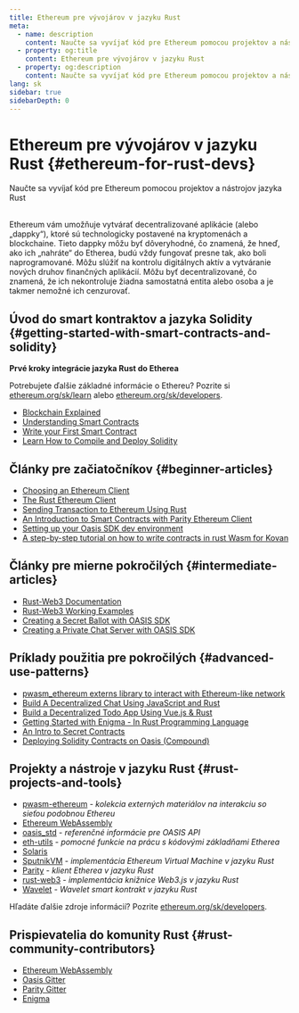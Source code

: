 ```yaml
---
title: Ethereum pre vývojárov v jazyku Rust
meta:
  - name: description
    content: Naučte sa vyvíjať kód pre Ethereum pomocou projektov a nástrojov jazyka Rust
  - property: og:title
    content: Ethereum pre vývojárov v jazyku Rust
  - property: og:description
    content: Naučte sa vyvíjať kód pre Ethereum pomocou projektov a nástrojov jazyka Rust
lang: sk
sidebar: true
sidebarDepth: 0
---
```


# Ethereum pre vývojárov v jazyku Rust {#ethereum-for-rust-devs}

<div class="featured">Naučte sa vyvíjať kód pre Ethereum pomocou projektov a nástrojov jazyka Rust</div><br>

Ethereum vám umožňuje vytvárať decentralizované aplikácie (alebo „dappky“), ktoré sú technologicky postavené na kryptomenách a blockchaine. Tieto dappky môžu byť dôveryhodné, čo znamená, že hneď, ako ich „nahráte“ do Etherea, budú vždy fungovať presne tak, ako boli naprogramované. Môžu slúžiť na kontrolu digitálnych aktív a vytváranie nových druhov finančných aplikácií. Môžu byť decentralizované, čo znamená, že ich nekontroluje žiadna samostatná entita alebo osoba a je takmer nemožné ich cenzurovať.

## Úvod do smart kontraktov a jazyka Solidity {#getting-started-with-smart-contracts-and-solidity}

**Prvé kroky integrácie jazyka Rust do Etherea**

Potrebujete ďalšie základné informácie o Ethereu? Pozrite si [ethereum.org/sk/learn](/sk/learn/) alebo [ethereum.org/sk/developers](/sk/developers/).

- [Blockchain Explained](https://kauri.io/article/d55684513211466da7f8cc03987607d5/blockchain-explained)
- [Understanding Smart Contracts](https://kauri.io/article/e4f66c6079e74a4a9b532148d3158188/ethereum-101-part-5-the-smart-contract)
- [Write your First Smart Contract](https://kauri.io/article/124b7db1d0cf4f47b414f8b13c9d66e2/remix-ide-your-first-smart-contract)
- [Learn How to Compile and Deploy Solidity](https://kauri.io/article/973c5f54c4434bb1b0160cff8c695369/understanding-smart-contract-compilation-and-deployment)

## Články pre začiatočníkov {#beginner-articles}

- [Choosing an Ethereum Client](https://www.trufflesuite.com/docs/truffle/reference/choosing-an-ethereum-client)
- [The Rust Ethereum Client](https://wiki.parity.io/Setup)
- [Sending Transaction to Ethereum Using Rust](https://kauri.io/article/97c85229c66445759bb0ce642224d364/sending-ethereum-transactions-with-rust)
- [An Introduction to Smart Contracts with Parity Ethereum Client](https://wiki.parity.io/Smart-Contracts)
- [Setting up your Oasis SDK dev environment](https://docs.oasis.dev/quickstart.html#set-up-the-oasis-sdk)
- [A step-by-step tutorial on how to write contracts in rust Wasm for Kovan](https://github.com/paritytech/pwasm-tutorial)

## Články pre mierne pokročilých {#intermediate-articles}

- [Rust-Web3 Documentation](https://tomusdrw.github.io/rust-web3/web3/index.html)
- [Rust-Web3 Working Examples](https://github.com/tomusdrw/rust-web3/blob/master/examples)
- [Creating a Secret Ballot with OASIS SDK](https://docs.oasis.dev/tutorials/ballot.html#prerequisites)
- [Creating a Private Chat Server with OASIS SDK](https://docs.oasis.dev/tutorials/messaging.html#prerequisites)

## Príklady použitia pre pokročilých {#advanced-use-patterns}

- [pwasm_ethereum externs library to interact with Ethereum-like network](https://paritytech.github.io/pwasm-ethereum/pwasm_ethereum/)
- [Build A Decentralized Chat Using JavaScript and Rust](https://medium.com/perlin-network/build-a-decentralized-chat-using-javascript-rust-webassembly-c775f8484b52)
- [Build a Decentralized Todo App Using Vue.js & Rust ](https://medium.com/@jjmace01/build-a-decentralized-todo-app-using-vue-js-rust-webassembly-5381a1895beb)
- [Getting Started with Enigma - In Rust Programming Language](https://blog.enigma.co/getting-started-with-discovery-the-rust-programming-language-4d1e0b06de15)
- [An Intro to Secret Contracts](https://blog.enigma.co/getting-started-with-enigma-an-intro-to-secret-contracts-cdba4fe501c2)
- [Deploying Solidity Contracts on Oasis (Compound)](https://docs.oasis.dev/tutorials/deploy-solidity.html#deploy-using-truffle)

## Projekty a nástroje v jazyku Rust {#rust-projects-and-tools}

- [pwasm-ethereum](https://github.com/paritytech/pwasm-ethereum) - _kolekcia externých materiálov na interakciu so sieťou podobnou Ethereu_
- [Ethereum WebAssembly](https://ewasm.readthedocs.io/en/mkdocs/)
- [oasis_std](https://docs.rs/oasis-std/0.2.7/oasis_std/) - _referenčné informácie pre OASIS API_
- [eth-utils](https://github.com/ethereum/eth-utils/) - _pomocné funkcie na prácu s kódovými základňami Etherea_
- [Solaris](https://github.com/paritytech/sol-rs)
- [SputnikVM](https://github.com/sorpaas/rust-evm) - _implementácia Ethereum Virtual Machine v jazyku Rust_
- [Parity](https://github.com/paritytech/parity-ethereum) - _klient Etherea v jazyku Rust_
- [rust-web3](https://github.com/tomusdrw/rust-web3) - _implementácia knižnice Web3.js v jazyku Rust_
- [Wavelet](https://wavelet.perlin.net/docs/smart-contracts) - _Wavelet smart kontrakt v jazyku Rust_

Hľadáte ďalšie zdroje informácií? Pozrite [ethereum.org/sk/developers](/sk/developers/).

## Prispievatelia do komunity Rust {#rust-community-contributors}

- [Ethereum WebAssembly](https://gitter.im/ewasm/Lobby)
- [Oasis Gitter](https://gitter.im/Oasis-official/Lobby)
- [Parity Gitter](https://gitter.im/paritytech/parity)
- [Enigma](https://discord.gg/SJK32GY)
